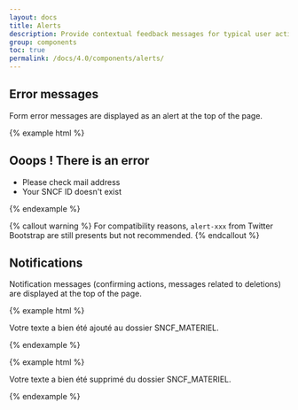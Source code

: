 ```yaml
---
layout: docs
title: Alerts
description: Provide contextual feedback messages for typical user actions with the handful of available and flexible alert messages.
group: components
toc: true
permalink: /docs/4.0/components/alerts/
---
```


## Error messages

Form error messages are displayed as an alert at the top of the page.

{% example html %}
<div class="form-error mb-3">
  <h2 class="text-uppercase text-white">Ooops ! There is an error</h2>
  <ul class="mt-1 mb-0">
    <li>Please check mail address</li>
    <li>Your SNCF ID doesn't exist</li>
  </ul>
</div>
{% endexample %}

{% callout warning %}
For compatibility reasons, `alert-xxx` from Twitter Bootstrap are still presents but not recommended.
{% endcallout %}

## Notifications

Notification messages (confirming actions, messages related to deletions) are displayed at the top of the page.

{% example html %}
<p class="text-primary pl-4 pt-2 pb-2 bg-light font-weight-medium">
  <i class="icons-checked mr-2" aria-hidden="true"></i> Votre texte a bien été ajouté au dossier SNCF_MATERIEL.
</p>
{% endexample %}

{% example html %}
<p class="text-danger pl-4 pt-2 pb-2 bg-light font-weight-medium">
  Votre texte a bien été supprimé du dossier SNCF_MATERIEL.
</p>
{% endexample %}
